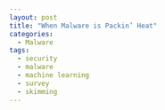 ```yaml
---
layout: post
title: "When Malware is Packin’ Heat"
categories:
  - Malware
tags:
  - security
  - malware
  - machine learning
  - survey
  - skimming
---
```


